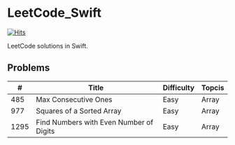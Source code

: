 # LeetCode_Swift

[![Hits](https://hits.seeyoufarm.com/api/count/incr/badge.svg?url=https%3A%2F%2Fgithub.com%2FKyungminLeeDev%2FLeetCode_Swift)](https://hits.seeyoufarm.com)

LeetCode solutions in Swift.



## Problems

| #    | Title                     | Difficulty | Topcis |
| ---- | ------------------------- | ---------- | ------ |
| 485  | Max Consecutive Ones      | Easy       | Array  |
| 977  | Squares of a Sorted Array | Easy | Array |
| 1295 | Find Numbers with Even Number of Digits | Easy | Array |
